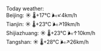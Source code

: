 Today weather:  
Beijing: ☀️   🌡️+17°C 🌬️↙4km/h  
Tianjin: ☀️   🌡️+23°C 🌬️↗19km/h  
Shijiazhuang: ☀️   🌡️+23°C 🌬️↑10km/h  
Tangshan: ☀️   🌡️+28°C 🌬️↗26km/h  
